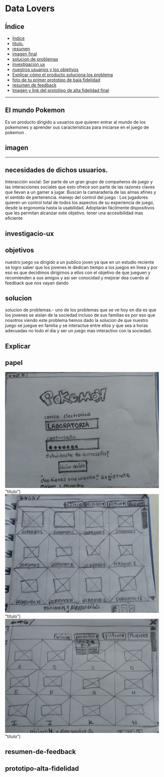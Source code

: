 # Data Lovers

## Índice

- [Índice](#índice)
- [ título.](#titulo)
- [ resumen](#resumen)
- [ imagen final](#imagen)
- [ solucion de problemas](#solucion)
- [ investigacion ux](#investigacio-ux)
- [nuestros usuarios y los objetivos](#objetivos)
- [Explicar cómo el producto soluciona los problema](#Explicar)
- [ foto de tu primer prototipo de baja fidelidad](#papel)
- [ resumen de feedback](#resumen-de-feedback)
- [Imagen y link del prototipo de alta fidelidad final](#prototipo-alta-fidelidad)

***



## El mundo Pokemon
Es un producto dirigido a usuarios que quieren entrar al mundo de los pokemones y aprender sus caracteristicas para iniciarse en el juego de pokemon .

## imagen
------
## necesidades de dichos usuarios.
Interacción social: Ser parte de un gran grupo de compañeros de juego y las interacciones sociales que esto ofrece son parte de las razones claves que llevan a un gamer a jugar. Buscan la camaradería de las almas afines y el sentido de pertenencia.
manejo del control del juego : Los jugadores quieren un control total de todos los aspectos de su experiencia de juego, desde la ergonomía hasta la usabilidad. Adoptarán fácilmente dispositivos que les permitan alcanzar este objetivo.
tener una accesibilidad mas eficiente

## investigacio-ux


## objetivos
nuestro juego va dirigido a un publico joven ya que en un estudio reciente se logro saber que los jovenes le dedican tiempo a los juegos en linea y por eso es que decidimos dirigirnos a ellos con el objetivo de que jueguen y recomienden a sus amigos y asi ser conocidad y mejorar dea cuerdo al feedback que nos vayan dando 

## solucion
solucion de problemas.- uno de los problemas que se ve hoy en dia es que los jovenes se aislan de la sociedad incluso de sus familias es por eso que nosotros viendo  este problema hemos dado la solucion de que nuestro juego se juegue en familia y se interactue entre ellos y que sea a horas adecuadas no todo el dia y ser un juego mas interactivo con la sociedad.

## Explicar

## papel
![Con titulo](img/1.jpeg) "titulo")
![Con titulo](img/2.jpeg) "titulo")
![Con titulo](img/3.jpeg) "titulo")

## resumen-de-feedback


## prototipo-alta-fidelidad